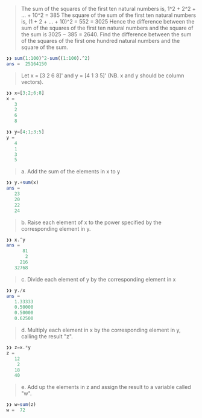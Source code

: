 > The sum of the squares of the first ten natural numbers is,
1^2 + 2^2 + ... + 10^2 = 385
The square of the sum of the first ten natural numbers is,
(1 + 2 + ... + 10)^2 = 552 = 3025
Hence the difference between the sum of the squares of the first ten natural numbers and the square of the sum is 3025 − 385 = 2640.
Find the difference between the sum of the squares of the first one hundred natural numbers and the square of the sum.
```octave
❯❯ sum(1:100)^2-sum((1:100).^2)
ans =  25164150
```

> Let x = [3 2 6 8]' and y = [4 1 3 5]' (NB. x and y should be column vectors).
```octave
❯❯ x=[3;2;6;8]
x =
   3
   2
   6
   8

❯❯ y=[4;1;3;5]
y =
   4
   1
   3
   5
```
> a. Add the sum of the elements in x to y
```octave
❯❯ y.+sum(x)
ans =
   23
   20
   22
   24
```
> b. Raise each element of x to the power specified by the corresponding element in y.
```octave
❯❯ x.^y
ans =
      81
       2
     216
   32768
```
> c. Divide each element of y by the corresponding element in x
```octave
❯❯ y./x
ans =
   1.33333
   0.50000
   0.50000
   0.62500
```
> d. Multiply each element in x by the corresponding element in y, calling the result "z".
```octave
❯❯ z=x.*y
z =
   12
    2
   18
   40
```
> e. Add up the elements in z and assign the result to a variable called "w".
```octave
❯❯ w=sum(z)
w =  72
```

